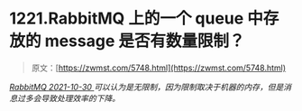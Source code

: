 <!--yml
category: 未分类
date: 0001-01-01 00:00:00
--->

# 1221.RabbitMQ 上的⼀个 queue 中存放的 message 是否有数量限制？

> 原文：[https://zwmst.com/5748.html](https://zwmst.com/5748.html)

   [ *RabbitMQ* ](https://zwmst.com/rabbitmq)*[ <time datetime="2021-10-31T05:36:30+08:00"> 2021-10-30 </time> ](https://zwmst.com/5748.html)  可以认为是⽆限制，因为限制取决于机器的内存，但是消息过多会导致处理效率的下降。*